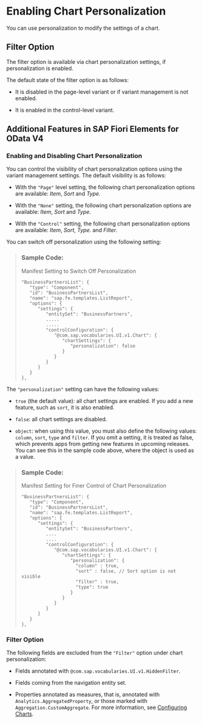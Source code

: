 <!-- loio7d41330f363c49edb778821dc58fb0b1 -->

# Enabling Chart Personalization

You can use personalization to modify the settings of a chart.



<a name="loio7d41330f363c49edb778821dc58fb0b1__section_ktk_3zy_swb"/>

## Filter Option

The filter option is available via chart personalization settings, if personalization is enabled.

The default state of the filter option is as follows:

-   It is disabled in the page-level variant or if variant management is not enabled.

-   It is enabled in the control-level variant.




<a name="loio7d41330f363c49edb778821dc58fb0b1__section_vgq_5pz_swb"/>

## Additional Features in SAP Fiori Elements for OData V4



### Enabling and Disabling Chart Personalization

You can control the visibility of chart personalization options using the variant management settings. The default visibility is as follows:

-   With the `"Page"` level setting, the following chart personalization options are available: *Item*, *Sort* and *Type*.

-   With the `"None"` setting, the following chart personalization options are available: *Item*, *Sort* and *Type*.

-   With the `"Control"` setting, the following chart personalization options are available: *Item*, *Sort*, *Type*. and *Filter*.


You can switch off personalization using the following setting:

> ### Sample Code:  
> Manifest Setting to Switch Off Personalization
> 
> ```
> "BusinessPartnersList": {
>    "type": "Component",
>    "id": "BusinessPartnersList",
>    "name": "sap.fe.templates.ListReport",
>    "options": {
>       "settings": {
>          "entitySet": "BusinessPartners",
>          .....
>          .....    
>          "controlConfiguration": {
>             "@com.sap.vocabularies.UI.v1.Chart": {
>                "chartSettings": {
>                   "personalization": false         
>                }
>             }
>          }
>       }
>    }
> },
> ```

The `"personalization"` setting can have the following values:

-   `true` \(the default value\): all chart settings are enabled. If you add a new feature, such as `sort`, it is also enabled.

-   `false`: all chart settings are disabled.

-   `object`: when using this value, you must also define the following values: `column`, `sort`, `type` and `filter`. If you omit a setting, it is treated as false, which prevents apps from getting new features in upcoming releases. You can see this in the sample code above, where the object is used as a value.


> ### Sample Code:  
> Manifest Setting for Finer Control of Chart Personalization
> 
> ```
> "BusinessPartnersList": {
>    "type": "Component",
>    "id": "BusinessPartnersList",
>    "name": "sap.fe.templates.ListReport",
>    "options": {
>       "settings": {
>          "entitySet": "BusinessPartners",
>          ....
>          ....
>          "controlConfiguration": {
>             "@com.sap.vocabularies.UI.v1.Chart": {
>                "chartSettings": {
>                   "personalization": {
>                     "column" : true,
>                     "sort" : false, // Sort option is not visible
>                     "filter" : true,
>                     "type": true
>                   }
>                }
>             }
>          }
>       }
>    }
> },
> ```



### Filter Option

The following fields are excluded from the `"Filter"` option under chart personalization:

-   Fields annotated with `@com.sap.vocabularies.UI.v1.HiddenFilter`.

-   Fields coming from the navigation entity set.

-   Properties annotated as measures, that is, annotated with `Analytics.AggregatedProperty`, or those marked with `Aggregation.CustomAggregate`. For more information, see [Configuring Charts](configuring-charts-653ed0f.md).


